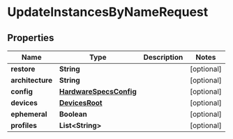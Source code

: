 

# UpdateInstancesByNameRequest

## Properties

Name | Type | Description | Notes
------------ | ------------- | ------------- | -------------
**restore** | **String** |  |  [optional]
**architecture** | **String** |  |  [optional]
**config** | [**HardwareSpecsConfig**](HardwareSpecsConfig.md) |  |  [optional]
**devices** | [**DevicesRoot**](DevicesRoot.md) |  |  [optional]
**ephemeral** | **Boolean** |  |  [optional]
**profiles** | **List&lt;String&gt;** |  |  [optional]



